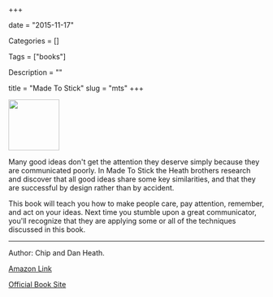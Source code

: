 +++

date = "2015-11-17"

Categories = []

Tags = ["books"]

Description = ""

title = "Made To Stick"
slug = "mts"
+++



<img src="/images/mts.jpg" width="100px">

Many good ideas don't get the attention they deserve simply because they are communicated poorly. In Made To Stick the Heath brothers research and discover that all good ideas share some key similarities, and that they are successful by design rather than by accident.

<!--more-->

This book will teach you how to make people care, pay attention, remember, and act on your ideas. Next time you stumble upon a great  communicator, you'll recognize that they are applying  some or all of the techniques discussed in this book. 

---------

Author: Chip and Dan Heath.

[Amazon Link](http://amzn.to/22gNCMi)

[Official Book Site](http://heathbrothers.com/books/made-to-stick/)

